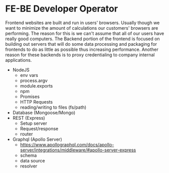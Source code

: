 # FE-BE Developer Operator

Frontend websites are built and run in users' browsers. Usually though we want to minimize the amount of calculations our customers' browsers are performing. The reason for this is we can't assume that all of our users have really good computers. The Backend portion of the frontend is focused on building out servers that will do some data processing and packaging for frontends to do as little as possible thus increasing performance. Another reason for these backends is to proxy credentialing to company internal applications.

- NodeJS
  - env vars
  - process.argv
  - module.exports
  - npm
  - Promises
  - HTTP Requests
  - reading/writing to files (fs/path)
- Database (Mongoose/Mongo)
- REST (Express)
  - Setup server
  - Request/response
  - router
- Graphql (Apollo Server)
  - https://www.apollographql.com/docs/apollo-server/integrations/middleware/#apollo-server-express
  - schema
  - data source
  - resolver
